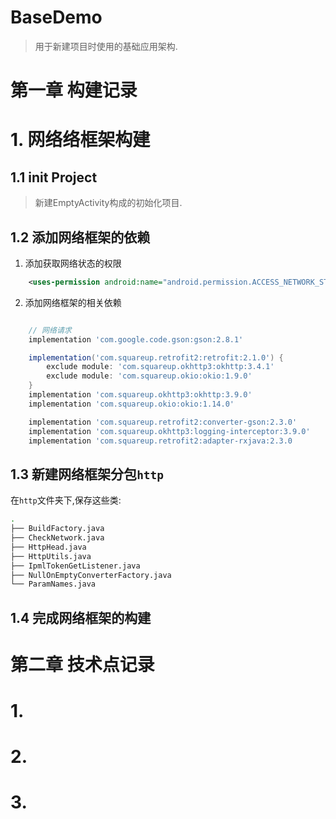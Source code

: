 # BaseDemo

> 用于新建项目时使用的基础应用架构.

# 第一章 构建记录

# 1. 网络络框架构建

## 1.1 init Project

> 新建EmptyActivity构成的初始化项目.

## 1.2 添加网络框架的依赖

1. 添加获取网络状态的权限

```xml
    <uses-permission android:name="android.permission.ACCESS_NETWORK_STATE"/>
```

2. 添加网络框架的相关依赖

```groovy

    // 网络请求
    implementation 'com.google.code.gson:gson:2.8.1'

    implementation('com.squareup.retrofit2:retrofit:2.1.0') {
        exclude module: 'com.squareup.okhttp3:okhttp:3.4.1'
        exclude module: 'com.squareup.okio:okio:1.9.0'
    }
    implementation 'com.squareup.okhttp3:okhttp:3.9.0'
    implementation 'com.squareup.okio:okio:1.14.0'

    implementation 'com.squareup.retrofit2:converter-gson:2.3.0'
    implementation 'com.squareup.okhttp3:logging-interceptor:3.9.0'
    implementation 'com.squareup.retrofit2:adapter-rxjava:2.3.0

```


## 1.3 新建网络框架分包`http`

在`http`文件夹下,保存这些类:

```bash
.
├── BuildFactory.java
├── CheckNetwork.java
├── HttpHead.java
├── HttpUtils.java
├── IpmlTokenGetListener.java
├── NullOnEmptyConverterFactory.java
└── ParamNames.java

```

## 1.4 完成网络框架的构建


# 第二章 技术点记录

# 1.

# 2.

# 3.

